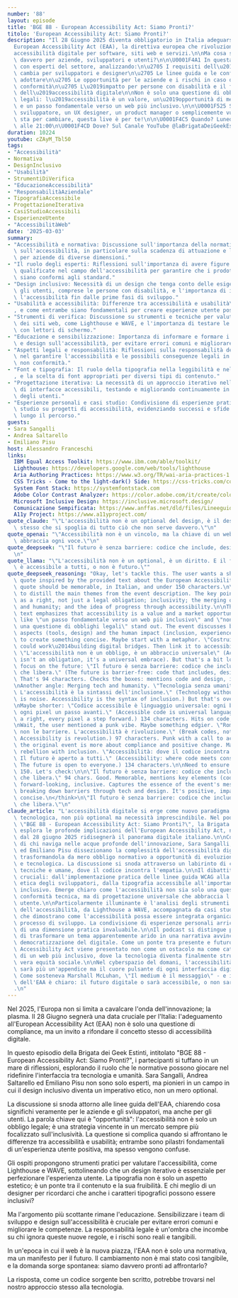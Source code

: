 ```yaml
---
number: '88'
layout: episode
title: 'BGE 88 - European Accessibility Act: Siamo Pronti?'
titolo: 'European Accessibility Act: Siamo Pronti?'
description: "Il 28 Giugno 2025 diventa obbligatorio in Italia adeguarsi all\u2019\
  European Accessibility Act (EAA), la direttiva europea che rivoluzionerà l\u2019\
  accessibilità digitale per software, siti web e servizi.\n\nMa cosa significa\
  \ davvero per aziende, sviluppatori e utenti?\n\n\U0001F4A1 In questa live ne parleremo\
  \ con esperti del settore, analizzando:\n\u2705 I requisiti dell\u2019EAA e cosa\
  \ cambia per sviluppatori e designer\n\u2705 Le linee guida e le conformità da\
  \ adottare\n\u2705 Le opportunità per le aziende e i rischi in caso di mancata\
  \ conformità\n\u2705 L\u2019impatto per persone con disabilità e il futuro\
  \ dell\u2019accessibilità digitale\n\nNon è solo una questione di obblighi\
  \ legali: l\u2019accessibilità è un valore, un\u2019opportunità di mercato\
  \ e un passo fondamentale verso un web più inclusivo.\n\n\U0001F525 Se sei uno\
  \ sviluppatore, un UX designer, un product manager o semplicemente vuoi capire cosa\
  \ sta per cambiare, questa live è per te!\n\n\U0001F4C5 Quando? Lunedì 3 Marzo\
  \ alle 21:00\n\U0001F4CD Dove? Sul Canale YouTube @laBrigataDeiGeekEstinti"
duration: 10224
youtube: cZAyM_Tbl50
tags:
- "Accessibilità"
- Normativa
- DesignInclusivo
- "Usabilità"
- StrumentiDiVerifica
- "EducazioneAccessibilità"
- "ResponsabilitàAziendale"
- TipografiaAccessibile
- ProgettazioneIterativa
- CasiStudioAccessibili
- EsperienzeUtente
- "AccessibilitàWeb"
date: '2025-03-03'
summary:
- "Accessibilità e normativa: Discussione sull'importanza della normativa europea\
  \ sull'accessibilità, in particolare sulla scadenza di attuazione e le implicazioni\
  \ per aziende di diverse dimensioni."
- "Il ruolo degli esperti: Riflessioni sull'importanza di avere figure professionali\
  \ qualificate nel campo dell'accessibilità per garantire che i prodotti e servizi\
  \ siano conformi agli standard."
- "Design inclusivo: Necessità di un design che tenga conto delle esigenze di tutti\
  \ gli utenti, comprese le persone con disabilità, e l'importanza di integrare\
  \ l'accessibilità fin dalle prime fasi di sviluppo."
- "Usabilità e accessibilità: Differenze tra accessibilità e usabilità\
  , e come entrambe siano fondamentali per creare esperienze utente positive."
- "Strumenti di verifica: Discussione su strumenti e tecniche per valutare l'accessibilità\
  \ dei siti web, come Lighthouse e WAVE, e l'importanza di testare le interfacce\
  \ con lettori di schermo."
- "Educazione e sensibilizzazione: Importanza di informare e formare i team di sviluppo\
  \ e design sull'accessibilità, per evitare errori comuni e migliorare le competenze."
- "Aspetti legali e responsabilità: Riflessioni sulla responsabilità delle aziende\
  \ nel garantire l'accessibilità e le possibili conseguenze legali in caso di\
  \ non conformità."
- "Font e tipografia: Il ruolo della tipografia nella leggibilità e nell'accessibilità\
  , e la scelta di font appropriati per diversi tipi di contenuto."
- "Progettazione iterativa: La necessità di un approccio iterativo nella progettazione\
  \ di interfacce accessibili, testando e migliorando continuamente in base al feedback\
  \ degli utenti."
- "Esperienze personali e casi studio: Condivisione di esperienze pratiche e casi\
  \ studio su progetti di accessibilità, evidenziando successi e sfide incontrate\
  \ lungo il percorso."
guests:
- Sara Sangalli
- Andrea Saltarello
- Emiliano Pisu
host: Alessandro Franceschi
links:
  IBM Equal Access Toolkit: https://www.ibm.com/able/toolkit/
  Lighthouse: https://developers.google.com/web/tools/lighthouse
  Aria Authoring Practices: https://www.w3.org/TR/wai-aria-practices-1.1/
  CSS Tricks - Come to the light-dark() Side: https://css-tricks.com/come-to-the-light-dark-side/
  System Font Stack: https://systemfontstack.com
  Adobe Color Contrast Analyzer: https://color.adobe.com/it/create/color-contrast-analyzer
  Microsoft Inclusive Design: https://inclusive.microsoft.design/
  Comunicazione Sempificata: https://www.anffas.net/dld/files/Lineeguida.pdf
  A11y Project: https://www.a11yproject.com/
quote_claude: "\"L'accessibilità non è un optional del design, è il design\
  \ stesso che si spoglia di tutto ciò che non serve davvero.\"\n"
quote_openai: "\"Accessibilità non è un vincolo, ma la chiave di un web che\
  \ abbraccia ogni voce.\"\n"
quote_deepseek: "\"Il futuro è senza barriere: codice che include, design che libera.\"\
  \n"
quote_llama: "\"L'accessibilità non è un optional, è un diritto. E il futuro\
  \ è accessibile a tutti, o non è futuro.\""
quote_deepseek_reasoning: "Okay, let's tackle this. The user wants a short, impactful\
  \ quote inspired by the provided text about the European Accessibility Act. The\
  \ quote should be memorable, in Italian, and under 150 characters.\n\nFirst, I need\
  \ to distill the main themes from the event description. The key points are accessibility\
  \ as a right, not just a legal obligation; inclusivity; the merging of technology\
  \ and humanity; and the idea of progress through accessibility.\n\nThe original\
  \ text emphasizes that accessibility is a value and a market opportunity. Phrases\
  \ like \"un passo fondamentale verso un web più inclusivo\" and \"non è solo\
  \ una questione di obblighi legali\" stand out. The event discusses both the technical\
  \ aspects (tools, design) and the human impact (inclusion, experiences).\n\nI need\
  \ to create something concise. Maybe start with a metaphor. \"Costruire ponti digitali\"\
  \ could work\u2014building digital bridges. Then link it to accessibility as a right.\
  \ \"L'accessibilità non è un obbligo, è un abbraccio universale\" (Accessibility\
  \ isn't an obligation, it's a universal embrace). But that's a bit long.\n\nAlternatively,\
  \ focus on the future: \"Il futuro è senza barriere: codice che include, design\
  \ che libera.\" (The future is barrier-free: code that includes, design that frees.)\
  \ That's 94 characters. Checks the boxes: mentions code and design, inclusive, forward-looking.\n\
  \nAnother angle: Merging tech and humanity. \"Tecnologia senza umanità è rumore.\
  \ L'accessibilità è la sintassi dell'inclusione.\" (Technology without humanity\
  \ is noise. Accessibility is the syntax of inclusion.) But that's over 150 characters.\n\
  \nMaybe shorter: \"Codice accessibile è linguaggio universale: ogni bit un diritto,\
  \ ogni pixel un passo avanti.\" (Accessible code is universal language: every bit\
  \ a right, every pixel a step forward.) 134 characters. Hits on code, rights, progress.\n\
  \nWait, the user mentioned a punk vibe. Maybe something edgier. \"Rompete i codici,\
  \ non le barriere. L'accessibilità è rivoluzione.\" (Break codes, not barriers.\
  \ Accessibility is revolution.) 97 characters. Punk with a call to action.\n\nBut\
  \ the original event is more about compliance and positive change. Maybe balance\
  \ rebellion with inclusion. \"Accessibilità: dove il codice incontra la coscienza.\
  \ Il futuro è aperto a tutti.\" (Accessibility: where code meets conscience.\
  \ The future is open to everyone.) 134 characters.\n\nNeed to ensure it's under\
  \ 150. Let's check:\n\n\"Il futuro è senza barriere: codice che include, design\
  \ che libera.\" 94 chars. Good. Memorable, mentions key elements (code, design),\
  \ forward-looking, inclusive. Captures the essence of the event's message about\
  \ breaking down barriers through tech and design. It's positive, impactful, and\
  \ concise.\n</think>\n\"Il futuro è senza barriere: codice che include, design\
  \ che libera.\"\n"
claude_article: "L'accessibilità digitale si erge come nuovo paradigma della civiltà\
  \ tecnologica, non più optional ma necessità imprescindibile. Nel podcast\
  \ \"BGE 88 - European Accessibility Act: Siamo Pronti?\", la Brigata dei Geek Estinti\
  \ esplora le profonde implicazioni dell'European Accessibility Act, normativa che\
  \ dal 28 giugno 2025 ridisegnerà il panorama digitale italiano.\n\nCon la lucidità\
  \ di chi naviga nelle acque profonde dell'innovazione, Sara Sangalli, Andrea Saltarello\
  \ ed Emiliano Pisu dissezionano la complessità dell'accessibilità digitale,\
  \ trasformandola da mero obbligo normativo a opportunità di evoluzione sociale\
  \ e tecnologica. La discussione si snoda attraverso un labirinto di considerazioni\
  \ tecniche e umane, dove il codice incontra l'empatia.\n\nIl dibattito tocca nodi\
  \ cruciali: dall'implementazione pratica delle linee guida WCAG alla responsabilità\
  \ etica degli sviluppatori, dalla tipografia accessibile all'importanza del design\
  \ inclusivo. Emerge chiaro come l'accessibilità non sia solo una questione di\
  \ conformità tecnica, ma di progettazione universale che abbraccia l'intera esperienza\
  \ utente.\n\nParticolarmente illuminante è l'analisi degli strumenti di verifica\
  \ dell'accessibilità, da Lighthouse a WAVE, accompagnata da casi studio concreti\
  \ che dimostrano come l'accessibilità possa essere integrata organicamente nel\
  \ processo di sviluppo. La condivisione di esperienze personali arricchisce il discorso\
  \ di una dimensione pratica invaluabile.\n\nIl podcast si distingue per la capacità\
  \ di trasformare un tema apparentemente arido in una narrativa avvincente sulla\
  \ democratizzazione del digitale. Come un ponte tra presente e futuro, l'European\
  \ Accessibility Act viene presentato non come un ostacolo ma come catalizzatore\
  \ di un web più inclusivo, dove la tecnologia diventa finalmente strumento di\
  \ vera equità sociale.\n\nNel cyberspazio del domani, l'accessibilità non\
  \ sarà più un'appendice ma il cuore pulsante di ogni interfaccia digitale.\
  \ Come sosteneva Marshall McLuhan, \"Il medium è il messaggio\" - e il messaggio\
  \ dell'EAA è chiaro: il futuro digitale o sarà accessibile, o non sarà\
  .\n"
---
```

Nel 2025, l'Europa non si limita a cavalcare l'onda dell'innovazione; la plasma. Il 28 Giugno segnerà una data cruciale per l'Italia: l'adeguamento all'European Accessibility Act (EAA) non è solo una questione di compliance, ma un invito a rifondare il concetto stesso di accessibilità digitale. 

In questo episodio della Brigata dei Geek Estinti, intitolato "BGE 88 - European Accessibility Act: Siamo Pronti?", i partecipanti si tuffano in un mare di riflessioni, esplorando il ruolo che le normative possono giocare nel ridefinire l'interfaccia tra tecnologia e umanità. Sara Sangalli, Andrea Saltarello ed Emiliano Pisu non sono solo esperti, ma pionieri in un campo in cui il design inclusivo diventa un imperativo etico, non un mero optional. 

La discussione si snoda attorno alle linee guida dell'EAA, chiarendo cosa significhi veramente per le aziende e gli sviluppatori, ma anche per gli utenti. La parola chiave qui è "opportunità": l'accessibilità non è solo un obbligo legale; è una strategia vincente in un mercato sempre più focalizzato sull'inclusività. La questione si complica quando si affrontano le differenze tra accessibilità e usabilità; entrambe sono pilastri fondamentali di un'esperienza utente positiva, ma spesso vengono confuse. 

Gli ospiti propongono strumenti pratici per valutare l'accessibilità, come Lighthouse e WAVE, sottolineando che un design iterativo è essenziale per perfezionare l'esperienza utente. La tipografia non è solo un aspetto estetico; è un ponte tra il contenuto e la sua fruibilità. E chi meglio di un designer per ricordarci che anche i caratteri tipografici possono essere inclusivi?

Ma l'argomento più scottante rimane l'educazione. Sensibilizzare i team di sviluppo e design sull'accessibilità è cruciale per evitare errori comuni e migliorare le competenze. La responsabilità legale è un'ombra che incombe su chi ignora queste nuove regole, e i rischi sono reali e tangibili.

In un'epoca in cui il web è la nuova piazza, l'EAA non è solo una normativa, ma un manifesto per il futuro. Il cambiamento non è mai stato così tangibile, e la domanda sorge spontanea: siamo davvero pronti ad affrontarlo? 

La risposta, come un codice sorgente ben scritto, potrebbe trovarsi nel nostro approccio stesso alla tecnologia.
